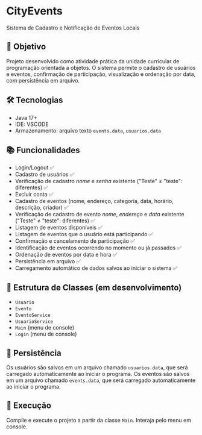 # CityEvents

Sistema de Cadastro e Notificação de Eventos Locais

## 🎯 Objetivo

Projeto desenvolvido como atividade prática da unidade curricular de programação orientada a objetos. O sistema permite o cadastro de usuários e eventos, confirmação de participação, visualização e ordenação por data, com persistência em arquivo.

## 🛠️ Tecnologias

- Java 17+
- IDE: VSCODE
- Armazenamento: arquivo texto `events.data`, `usuarios.data`

## 📚 Funcionalidades

- Login/Logout ✅
- Cadastro de usuários ✅
- Verificação de cadastro _nome_ e _senha_ existente ("Teste" ≠ "teste": diferentes) ✅
- Excluir conta ✅
- Cadastro de eventos (nome, endereço, categoria, data, horário, descrição, criador) ✅
- Verificação de cadastro de evento _nome_, _endereço_ e _data_ existente ("Teste" ≠ "teste": diferentes) ✅
- Listagem de eventos disponíveis ✅
- Listagem de eventos que o usuário está participando ✅
- Confirmação e cancelamento de participação ✅
- Identificação de eventos ocorrendo no momento ou já passados ✅
- Ordenação de eventos por data e hora ✅
- Persistência em arquivo ✅
- Carregamento automático de dados salvos ao iniciar o sistema ✅

## 🧱 Estrutura de Classes (em desenvolvimento)

- `Usuario`
- `Evento`
- `EventoService`
- `UsuarioService`
- `Main` (menu de console)
- `Login` (menu de console)

## 💾 Persistência

Os usuários são salvos em um arquivo chamado `usuarios.data`, que será carregado automaticamente ao iniciar o programa.
Os eventos são salvos em um arquivo chamado `events.data`, que será carregado automaticamente ao iniciar o programa.

## 🚀 Execução

Compile e execute o projeto a partir da classe `Main`. Interaja pelo menu em console.

